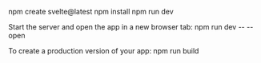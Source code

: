 npm create svelte@latest
npm install
npm run dev


Start the server and open the app in a new browser tab:
npm run dev -- --open

To create a production version of your app:
npm run build
